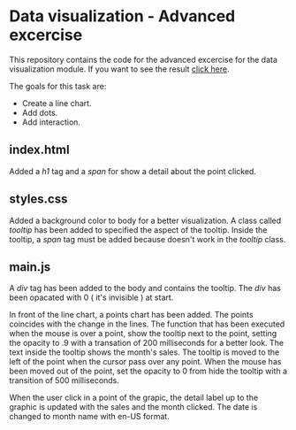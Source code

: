 # Data visualization - Advanced excercise

This repository contains the code for the advanced excercise for the data visualization module. If you want to see the result [click here](https://franciscojaviermartin.github.io/Data-Visualization-Advanced/).

The goals for this task are:

- Create a line chart.
- Add dots.
- Add interaction.

## index.html
Added a *h1* tag and a *span* for show a detail about the point clicked.

## styles.css
Added a background color to body for a better visualization. A class called *tooltip* has been added to specified the aspect of the tooltip. Inside the tooltip, a *span* tag must be added because doesn't work in the *tooltip* class.

## main.js
A *div* tag has been added to the body and contains the tooltip. The *div* has been opacated with 0 ( it's invisible ) at start.

In front of the line chart, a points chart has been added. The points coincides with the change in the lines. The function that has been executed when the mouse is over a point, show the tooltip next to the point, setting the opacity to .9 with a transation of 200 milliseconds for a better look. The text inside the tooltip shows the month's sales. The tooltip is moved to the left of the point when the cursor pass over any point. When the mouse has been moved out of the point, set the opacity to 0 from hide the tooltip with a transition of 500 milliseconds.

When the user click in a point of the grapic, the detail label up to the graphic is updated with the sales and the month clicked. The date is changed to month name with en-US format.